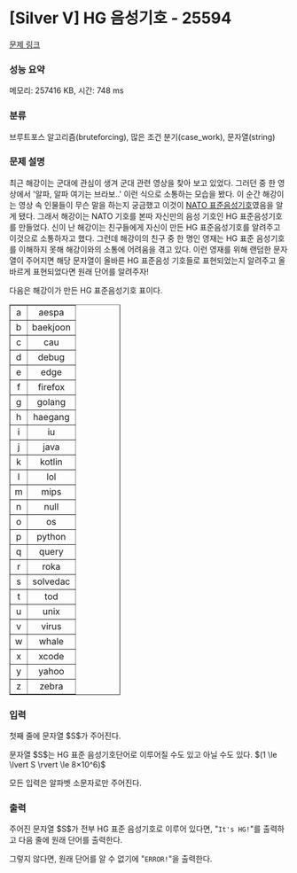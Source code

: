 # [Silver V] HG 음성기호 - 25594 

[문제 링크](https://www.acmicpc.net/problem/25594) 

### 성능 요약

메모리: 257416 KB, 시간: 748 ms

### 분류

브루트포스 알고리즘(bruteforcing), 많은 조건 분기(case_work), 문자열(string)

### 문제 설명

<p>최근 해강이는 군대에 관심이 생겨 군대 관련 영상을 찾아 보고 있었다. 그러던 중 한 영상에서 '알파, 알파 여기는 브라보..' 이런 식으로 소통하는 모습을 봤다. 이 순간 해강이는 영상 속 인물들이 무슨 말을 하는지 궁금했고 이것이 <a href="https://ko.wikipedia.org/wiki/NATO_%EC%9D%8C%EC%84%B1_%EB%AC%B8%EC%9E%90">NATO 표준음성기호</a>였음을 알게 됐다. 그래서 해강이는 NATO 기호를 본따 자신만의 음성 기호인 HG 표준음성기호를 만들었다. 신이 난 해강이는 친구들에게 자신이 만든 HG 표준음성기호를 알려주고 이것으로 소통하자고 했다. 그런데 해강이의 친구 중 한 명인 영재는 HG 표준 음성기호를 이해하지 못해 해강이와의 소통에 어려움을 겪고 있다. 이런 영재를 위해 랜덤한 문자열이 주어지면 해당 문자열이 올바른 HG 표준음성 기호들로 표현되었는지 알려주고 올바르게 표현되었다면 원래 단어를 알려주자!</p>

<p>다음은 해강이가 만든 HG 표준음성기호 표이다.</p>

<table border="1" cellpadding="1" cellspacing="1" class="table table-bordered" style="width: 200px;">
	<tbody>
		<tr>
			<td style="text-align: center;">a</td>
			<td style="text-align: center;">aespa</td>
		</tr>
		<tr>
			<td style="text-align: center;">b</td>
			<td style="text-align: center;">baekjoon</td>
		</tr>
		<tr>
			<td style="text-align: center;">c</td>
			<td style="text-align: center;">cau</td>
		</tr>
		<tr>
			<td style="text-align: center;">d</td>
			<td style="text-align: center;">debug</td>
		</tr>
		<tr>
			<td style="text-align: center;">e</td>
			<td style="text-align: center;">edge</td>
		</tr>
		<tr>
			<td style="text-align: center;">f</td>
			<td style="text-align: center;">firefox</td>
		</tr>
		<tr>
			<td style="text-align: center;">g</td>
			<td style="text-align: center;">golang</td>
		</tr>
		<tr>
			<td style="text-align: center;">h</td>
			<td style="text-align: center;">haegang</td>
		</tr>
		<tr>
			<td style="text-align: center;">i</td>
			<td style="text-align: center;">iu</td>
		</tr>
		<tr>
			<td style="text-align: center;">j</td>
			<td style="text-align: center;">java</td>
		</tr>
		<tr>
			<td style="text-align: center;">k</td>
			<td style="text-align: center;">kotlin</td>
		</tr>
		<tr>
			<td style="text-align: center;">l</td>
			<td style="text-align: center;">lol</td>
		</tr>
		<tr>
			<td style="text-align: center;">m</td>
			<td style="text-align: center;">mips</td>
		</tr>
		<tr>
			<td style="text-align: center;">n</td>
			<td style="text-align: center;">null</td>
		</tr>
		<tr>
			<td style="text-align: center;">o</td>
			<td style="text-align: center;">os</td>
		</tr>
		<tr>
			<td style="text-align: center;">p</td>
			<td style="text-align: center;">python</td>
		</tr>
		<tr>
			<td style="text-align: center;">q</td>
			<td style="text-align: center;">query</td>
		</tr>
		<tr>
			<td style="text-align: center;">r</td>
			<td style="text-align: center;">roka</td>
		</tr>
		<tr>
			<td style="text-align: center;">s</td>
			<td style="text-align: center;">solvedac</td>
		</tr>
		<tr>
			<td style="text-align: center;">t</td>
			<td style="text-align: center;">tod</td>
		</tr>
		<tr>
			<td style="text-align: center;">u</td>
			<td style="text-align: center;">unix</td>
		</tr>
		<tr>
			<td style="text-align: center;">v</td>
			<td style="text-align: center;">virus</td>
		</tr>
		<tr>
			<td style="text-align: center;">w</td>
			<td style="text-align: center;">whale</td>
		</tr>
		<tr>
			<td style="text-align: center;">x</td>
			<td style="text-align: center;">xcode</td>
		</tr>
		<tr>
			<td style="text-align: center;">y</td>
			<td style="text-align: center;">yahoo</td>
		</tr>
		<tr>
			<td style="text-align: center;">z</td>
			<td style="text-align: center;">zebra</td>
		</tr>
	</tbody>
</table>

### 입력 

 <p>첫째 줄에 문자열 $S$가 주어진다.</p>

<p>문자열 $S$는 HG 표준 음성기호단어로 이루어질 수도 있고 아닐 수도 있다. $(1 \le \lvert S \rvert \le 8×10^6)$</p>

<p>모든 입력은 알파벳 소문자로만 주어진다. </p>

### 출력 

 <p>주어진 문자열 $S$가 전부 HG 표준 음성기호로 이루어 있다면, "<code>It's HG!</code>"를 출력하고 다음 줄에 원래 단어를 출력한다.</p>

<p>그렇지 않다면, 원래 단어를 알 수 없기에 "<code>ERROR!</code>"을 출력한다.</p>

